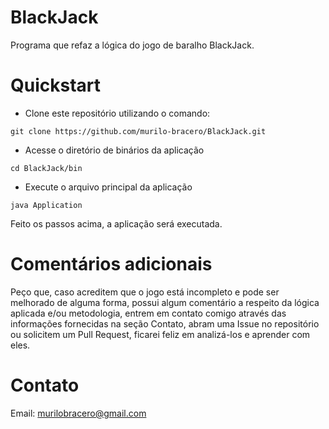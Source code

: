 # BlackJack

Programa que refaz a lógica do jogo de baralho BlackJack.

# Quickstart

- Clone este repositório utilizando o comando:
```
git clone https://github.com/murilo-bracero/BlackJack.git
```

- Acesse o diretório de binários da aplicação
```
cd BlackJack/bin
```

- Execute o arquivo principal da aplicação
```
java Application
```

Feito os passos acima, a aplicação será executada.

# Comentários adicionais

Peço que, caso acreditem que o jogo está incompleto e pode ser melhorado de alguma forma, possui algum comentário a respeito da lógica aplicada e/ou metodologia, entrem em contato comigo através das informações fornecidas na seção Contato, abram uma Issue no repositório ou solicitem um Pull Request, ficarei feliz em analizá-los e aprender com eles.

# Contato

Email: murilobracero@gmail.com
